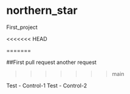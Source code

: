 # northern_star
First_project

<<<<<<< HEAD

=======

##First pull request
another request
>>>>>>> main


Test - Control-1
Test - Control-2